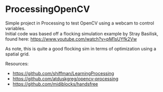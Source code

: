 # ProcessingOpenCV
Simple project in Processing to test OpenCV using a webcam to control variables.  
Initial code was based off a flocking simulation example by Stray Basilisk, found here: https://www.youtube.com/watch?v=pM1sUYfk2Vw

As note, this is quite a good flocking sim in terms of optimization using a spatial grid.

Resources:
- https://github.com/shiffman/LearningProcessing
- https://github.com/atduskgreg/opencv-processing
- https://github.com/midiblocks/handsfree
